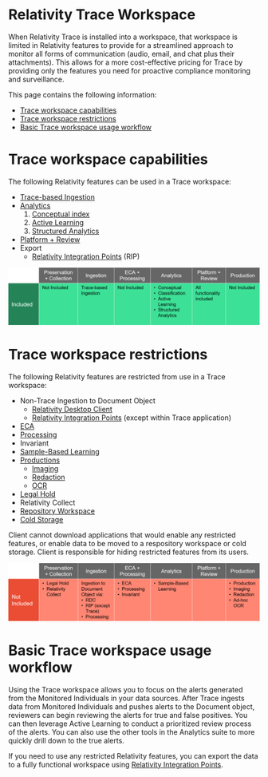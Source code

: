 Relativity Trace Workspace
===========================

When Relativity Trace is installed into a workspace, that workspace is limited in Relativity features to provide for a streamlined approach to monitor all forms of communication (audio, email, and chat plus their attachments). This allows for a more cost-effective pricing for Trace by providing only the features you need for proactive compliance monitoring and surveillance.

This page contains the following information:

- [Trace workspace capabilities](#trace-workspace-capabilities)
- [Trace workspace restrictions](#trace-workspace-restrictions)
- [Basic Trace workspace usage workflow](#basic-trace-workspace-usage-workflow)



Trace workspace capabilities
============================

The following Relativity features can be used in a Trace workspace:

* [Trace-based Ingestion](https://relativitydev.github.io/relativity-trace-documentation/proactive_ingestion_api_documentation)
* [Analytics](https://help.relativity.com/RelativityOne/Content/Relativity/Analytics/Analytics.htm)
  1. [Conceptual index](https://help.relativity.com/RelativityOne/Content/Relativity/Analytics/Analytics_indexes.htm)
  2. [Active Learning](https://help.relativity.com/RelativityOne/Content/Relativity/Active_Learning/Active_Learning.htm)
  3. [Structured Analytics](https://help.relativity.com/RelativityOne/Content/Relativity/Analytics/Structured_analytics_set_tab.htm)
* [Platform + Review](https://help.relativity.com/RelativityOne/Content/Site_Resources/Review.htm)
* Export
  * [Relativity Integration Points](https://help.relativity.com/RelativityOne/Content/Relativity/Relativity_Integration_Points/Relativity_Integration_Points.htm) (RIP)


![](media/trace_workspace_capabilities.png)


Trace workspace restrictions
============================

The following Relativity features are restricted from use in a Trace workspace:

* Non-Trace Ingestion to Document Object
  * [Relativity Desktop Client](https://help.relativity.com/RelativityOne/Content/Relativity/Relativity_Desktop_Client/Relativity_Desktop_Client.htm)
  * [Relativity Integration Points](https://help.relativity.com/RelativityOne/Content/Relativity/Relativity_Integration_Points/Relativity_Integration_Points.htm) (except within Trace application)
* [ECA](https://help.relativity.com/RelativityOne/Content/Relativity/ECA_and_Investigation/ECA_and_Investigation.htm)
* [Processing](https://help.relativity.com/RelativityOne/Content/Relativity/Processing/Processing_in_Relativity.htm)
* Invariant
* [Sample-Based Learning](https://help.relativity.com/RelativityOne/Content/Relativity/Assisted_Review/Assisted_Review_Workflow.htm)
* [Productions](https://help.relativity.com/RelativityOne/Content/Site_Resources/Production.htm)
  * [Imaging](https://help.relativity.com/RelativityOne/Content/Relativity/Imaging/Imaging.htm)
  * [Redaction](https://help.relativity.com/RelativityOne/Content/Site_Resources/Supporting_applications_R1.htm#Redactions)
  * [OCR](https://help.relativity.com/RelativityOne/Content/Relativity/OCR/OCR.htm)
* [Legal Hold](https://help.relativity.com/RelativityOne/Content/Relativity_Legal_Hold/Relativity_Legal_Hold.htm)
* Relativity Collect
* [Repository Workspace](https://help.relativity.com/RelativityOne/Content/Relativity/RelativityOne_document_repository.htm)
* [Cold Storage](https://help.relativity.com/RelativityOne/Content/Relativity/Workspaces/Workspaces.htm?%20storage#Cold)

Client cannot download applications that would enable any restricted features, or enable data to be moved to a respository workspace or cold storage. Client is responsible for hiding restricted features from its users.

![](media/trace_workspace_restrictions.png)


Basic Trace workspace usage workflow
====================================
Using the Trace workspace allows you to focus on the alerts generated from the Monitored Individuals in your data sources. After Trace ingests data from Monitored Individuals and pushes alerts to the Document object, reviewers can begin reviewing the alerts for true and false positives. You can then leverage Active Learning to conduct a prioritized review process of the alerts. You can also use the other tools in the Analytics suite to more quickly drill down to the true alerts.

If you need to use any restricted Relativity features, you can export the data to a fully functional workspace using [Relativity Integration Points](https://help.relativity.com/RelativityOne/Content/Relativity/Relativity_Integration_Points/Relativity_Integration_Points.htm).






